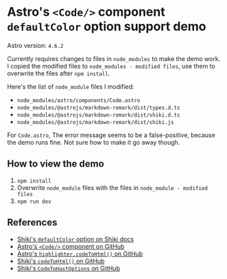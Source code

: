 # Astro's `<Code/>` component `defaultColor` option support demo

Astro version: `4.6.2`

Currently requires changes to files in `node_modules` to make the demo work. I copied the modified files to `node_modules - modified files`, use them to overwrite the files after `npm install`.

Here's the list of `node_module` files I modified:
- `node_modules/astro/components/Code.astro`
- `node_modules/@astrojs/markdown-remark/dist/types.d.ts`
- `node_modules/@astrojs/markdown-remark/dist/shiki.d.ts`
- `node_modules/@astrojs/markdown-remark/dist/shiki.js`



For `Code.astro`, The error message seems to be a false-positive, because the demo runs fine. Not sure how to make it go away though.



## How to view the demo
1. `npm install`
2. Overwrite `node_module` files with the files in `node_module - modified files`
3. `npm run dev`



## References
- [Shiki's `defaultColor` option on Shiki docs](https://shiki.matsu.io/guide/dual-themes#without-default-color)
- [Astro's `<Code/>` component on GitHub](https://github.com/withastro/astro/blob/174ce25f619ea80f77e52f8d2ca864ecc63de938/packages/astro/components/Code.astro#L14)
- [Astro's `highlighter.codeToHtml()` on GitHub](https://github.com/withastro/astro/blob/174ce25f619ea80f77e52f8d2ca864ecc63de938/packages/markdown/remark/src/shiki.ts#L74)
- [Shiki's `codeToHtml()` on GitHub](https://github.com/shikijs/shiki/blob/fc33b7f49eda57647d66300b9eb09daa78e644e6/packages/core/src/code-to-html.ts#L12)
- [Shiki's `CodeToHastOptions` on GitHub](https://github.com/shikijs/shiki/blob/fc33b7f49eda57647d66300b9eb09daa78e644e6/packages/core/src/types/options.ts#L112)
